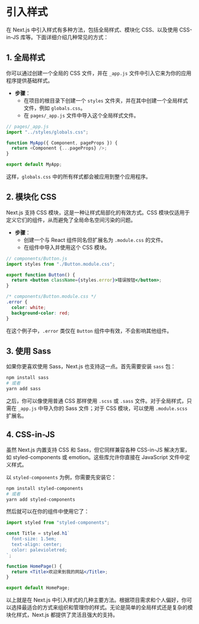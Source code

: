 # 引入样式

在 Next.js 中引入样式有多种方法，包括全局样式、模块化 CSS、以及使用 CSS-in-JS 库等。下面详细介绍几种常见的方式：

## 1. 全局样式

你可以通过创建一个全局的 CSS 文件，并在 `_app.js` 文件中引入它来为你的应用程序提供基础样式。

- **步骤**：
  - 在项目的根目录下创建一个 `styles` 文件夹，并在其中创建一个全局样式文件，例如 `globals.css`。
  - 在 `pages/_app.js` 文件中导入这个全局样式文件。

```javascript
// pages/_app.js
import "../styles/globals.css";

function MyApp({ Component, pageProps }) {
  return <Component {...pageProps} />;
}

export default MyApp;
```

这样，`globals.css` 中的所有样式都会被应用到整个应用程序。

## 2. 模块化 CSS

Next.js 支持 CSS 模块，这是一种让样式局部化的有效方式。CSS 模块仅适用于定义它们的组件，从而避免了全局命名空间污染的问题。

- **步骤**：
  - 创建一个与 React 组件同名但扩展名为 `.module.css` 的文件。
  - 在组件中导入并使用这个 CSS 模块。

```jsx
// components/Button.js
import styles from "./Button.module.css";

export function Button() {
  return <button className={styles.error}>错误按钮</button>;
}
```

```css
/* components/Button.module.css */
.error {
  color: white;
  background-color: red;
}
```

在这个例子中，`.error` 类仅在 `Button` 组件中有效，不会影响其他组件。

## 3. 使用 Sass

如果你更喜欢使用 Sass，Next.js 也支持这一点。首先需要安装 `sass` 包：

```bash
npm install sass
# 或者
yarn add sass
```

之后，你可以像使用普通 CSS 那样使用 `.scss` 或 `.sass` 文件。对于全局样式，只需在 `_app.js` 中导入你的 Sass 文件；对于 CSS 模块，可以使用 `.module.scss` 扩展名。

## 4. CSS-in-JS

虽然 Next.js 内置支持 CSS 和 Sass，但它同样兼容各种 CSS-in-JS 解决方案，如 styled-components 或 emotion。这些库允许你直接在 JavaScript 文件中定义样式。

以 `styled-components` 为例，你需要先安装它：

```bash
npm install styled-components
# 或者
yarn add styled-components
```

然后就可以在你的组件中使用它了：

```jsx
import styled from "styled-components";

const Title = styled.h1`
  font-size: 1.5em;
  text-align: center;
  color: palevioletred;
`;

function HomePage() {
  return <Title>欢迎来到我的网站</Title>;
}

export default HomePage;
```

以上就是在 Next.js 中引入样式的几种主要方法。根据项目需求和个人偏好，你可以选择最适合的方式来组织和管理你的样式。无论是简单的全局样式还是复杂的模块化样式，Next.js 都提供了灵活且强大的支持。
